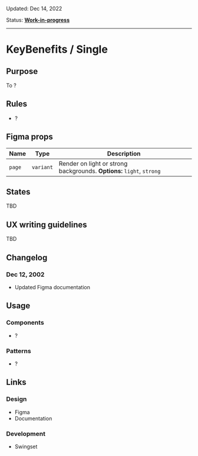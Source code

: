 Updated: Dec 14, 2022

Status: **[Work-in-progress](/guides/can-i-use#work-in-progress)**


---

# KeyBenefits / Single

## Purpose

To ?

## Rules

* ?

## Figma props

| Name | Type | Description |
|----|----|----|
| `page` | `variant` | Render on light or strong backgrounds. **Options:** `light`, `strong` |

## States

TBD

## UX writing guidelines

TBD

## Changelog

### Dec 12, 2002

* Updated Figma documentation

## Usage

### Components

* ?

### Patterns

* ?

## Links

### Design

* Figma
* Documentation

### Development

* Swingset



